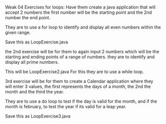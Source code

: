 Weak 04 Exercises
for loops: Have them create a java application that will accept 2 numbers the first number will be the starting point and the 2nd number the end point.   

They are to use a for loop to identify and display all even numbers within the given range.  

 

Save this as LoopExercise.java                                                                                    

 

the 2nd exercise will be for them to again input 2 numbers which will be the starting and ending points of a range of numbers. they are to identify and display all prime numbers.  

 

This will be LoopExercise2.java  For this they are to use a while loop.                                                                                                            

                                                                

3rd exercise will be for them to create a Calendar application where they will enter 3 values, the first represents the days of a month, the 2nd the month and the third the year.   

They are to use a do loop to test if the day is valid for the month, and if the month is february, to test the year if its valid for a leap year.  

 

Save this as LoopExercise3.java 



